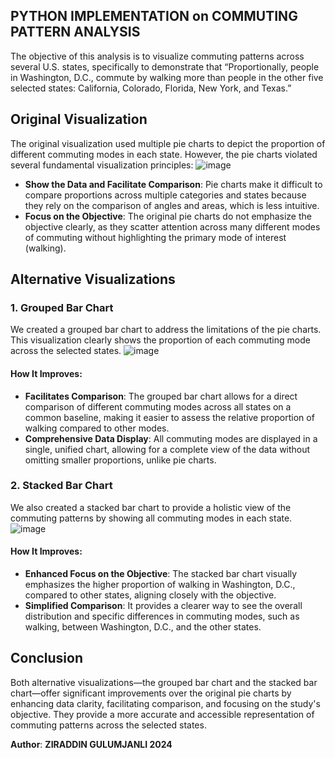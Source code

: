 ## PYTHON IMPLEMENTATION on COMMUTING PATTERN ANALYSIS
The objective of this analysis is to visualize commuting patterns across several U.S. states, specifically to demonstrate that “Proportionally, people in Washington, D.C., commute by walking more than people in the other five selected states: California, Colorado, Florida, New York, and Texas.”

## Original Visualization

The original visualization used multiple pie charts to depict the proportion of different commuting modes in each state. However, the pie charts violated several fundamental visualization principles:
![image](https://github.com/user-attachments/assets/1f8a5d8a-9aa7-433e-bd9b-929ccaeeaeee)

- **Show the Data and Facilitate Comparison**: Pie charts make it difficult to compare proportions across multiple categories and states because they rely on the comparison of angles and areas, which is less intuitive.
- **Focus on the Objective**: The original pie charts do not emphasize the objective clearly, as they scatter attention across many different modes of commuting without highlighting the primary mode of interest (walking).

## Alternative Visualizations

### 1. Grouped Bar Chart

We created a grouped bar chart to address the limitations of the pie charts. This visualization clearly shows the proportion of each commuting mode across the selected states.
![image](https://github.com/user-attachments/assets/e98b633a-9100-4b8b-82ab-15835d208e85)

#### How It Improves:
- **Facilitates Comparison**: The grouped bar chart allows for a direct comparison of different commuting modes across all states on a common baseline, making it easier to assess the relative proportion of walking compared to other modes.
- **Comprehensive Data Display**: All commuting modes are displayed in a single, unified chart, allowing for a complete view of the data without omitting smaller proportions, unlike pie charts.

### 2. Stacked Bar Chart

We also created a stacked bar chart to provide a holistic view of the commuting patterns by showing all commuting modes in each state.
![image](https://github.com/user-attachments/assets/7db8c10a-0b20-484f-9dac-e73a9127b1df)

#### How It Improves:
- **Enhanced Focus on the Objective**: The stacked bar chart visually emphasizes the higher proportion of walking in Washington, D.C., compared to other states, aligning closely with the objective.
- **Simplified Comparison**: It provides a clearer way to see the overall distribution and specific differences in commuting modes, such as walking, between Washington, D.C., and the other states.


## Conclusion
Both alternative visualizations—the grouped bar chart and the stacked bar chart—offer significant improvements over the original pie charts by enhancing data clarity, facilitating comparison, and focusing on the study's objective. They provide a more accurate and accessible representation of commuting patterns across the selected states.


**Author**: **ZIRADDIN GULUMJANLI 2024**  
